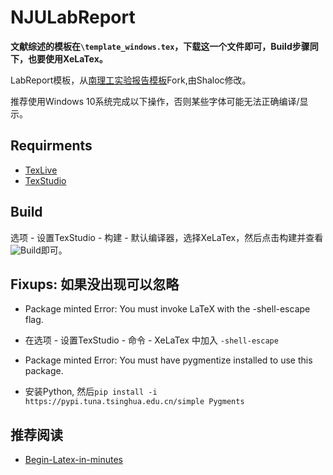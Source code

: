 # NJULabReport
**文献综述的模板在`\template_windows.tex`，下载这一个文件即可，Build步骤同下，也要使用XeLaTex。**

LabReport模板，从[南理工实验报告模板](https://github.com/DocF/NjustLabReport)Fork,由Shaloc修改。

推荐使用Windows 10系统完成以下操作，否则某些字体可能无法正确编译/显示。

## Requirments
- [TexLive](https://mirrors.tuna.tsinghua.edu.cn/CTAN/systems/texlive/Images)
- [TexStudio](https://www.texstudio.org/)

## Build
选项 - 设置TexStudio - 构建 - 默认编译器，选择XeLaTex，然后点击构建并查看![Build](https://i.loli.net/2018/10/08/5bbb16ea17c4e.png)即可。

## Fixups: 如果没出现可以忽略
- Package minted Error: You must invoke LaTeX with the -shell-escape flag.
* 在选项 - 设置TexStudio - 命令 - XeLaTex 中加入 `-shell-escape`
- Package minted Error: You must have pygmentize installed to use this package. 
* 安装Python, 然后`pip install -i https://pypi.tuna.tsinghua.edu.cn/simple Pygments`

## 推荐阅读
- [Begin-Latex-in-minutes](https://github.com/luongvo209/Begin-Latex-in-minutes/blob/master/Translation:Chinese.md#%E5%88%97%E8%A1%A8)


